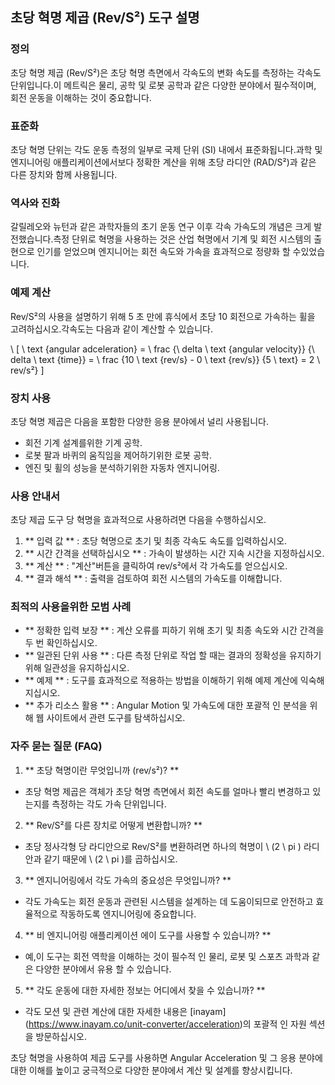 ## 초당 혁명 제곱 (Rev/S²) 도구 설명

### 정의
초당 혁명 제곱 (Rev/S²)은 초당 혁명 측면에서 각속도의 변화 속도를 측정하는 각속도 단위입니다.이 메트릭은 물리, 공학 및 로봇 공학과 같은 다양한 분야에서 필수적이며, 회전 운동을 이해하는 것이 중요합니다.

### 표준화
초당 혁명 단위는 각도 운동 측정의 일부로 국제 단위 (SI) 내에서 표준화됩니다.과학 및 엔지니어링 애플리케이션에서보다 정확한 계산을 위해 초당 라디안 (RAD/S²)과 같은 다른 장치와 함께 사용됩니다.

### 역사와 진화
갈릴레오와 뉴턴과 같은 과학자들의 초기 운동 연구 이후 각속 가속도의 개념은 크게 발전했습니다.측정 단위로 혁명을 사용하는 것은 산업 혁명에서 기계 및 회전 시스템의 출현으로 인기를 얻었으며 엔지니어는 회전 속도와 가속을 효과적으로 정량화 할 수있었습니다.

### 예제 계산
Rev/S²의 사용을 설명하기 위해 5 초 만에 휴식에서 초당 10 회전으로 가속하는 휠을 고려하십시오.각속도는 다음과 같이 계산할 수 있습니다.

\ [
\ text {angular adceleration} = \ frac {\ delta \ text {angular velocity}} {\ delta \ text {time}} = \ frac {10 \ text {rev/s} - 0 \ text {rev/s}} {5 \ text} = 2 \ rev/s²}
\]

### 장치 사용
초당 혁명 제곱은 다음을 포함한 다양한 응용 분야에서 널리 사용됩니다.
- 회전 기계 설계를위한 기계 공학.
- 로봇 팔과 바퀴의 움직임을 제어하기위한 로봇 공학.
- 엔진 및 휠의 성능을 분석하기위한 자동차 엔지니어링.

### 사용 안내서
초당 제곱 도구 당 혁명을 효과적으로 사용하려면 다음을 수행하십시오.
1. ** 입력 값 ** : 초당 혁명으로 초기 및 최종 각속도 속도를 입력하십시오.
2. ** 시간 간격을 선택하십시오 ** : 가속이 발생하는 시간 지속 시간을 지정하십시오.
3. ** 계산 ** : "계산"버튼을 클릭하여 rev/s²에서 각 가속도를 얻으십시오.
4. ** 결과 해석 ** : 출력을 검토하여 회전 시스템의 가속도를 이해합니다.

### 최적의 사용을위한 모범 사례
- ** 정확한 입력 보장 ** : 계산 오류를 피하기 위해 초기 및 최종 속도와 시간 간격을 두 번 확인하십시오.
- ** 일관된 단위 사용 ** : 다른 측정 단위로 작업 할 때는 결과의 정확성을 유지하기 위해 일관성을 유지하십시오.
- ** 예제 ** : 도구를 효과적으로 적용하는 방법을 이해하기 위해 예제 계산에 익숙해 지십시오.
- ** 추가 리소스 활용 ** : Angular Motion 및 가속도에 대한 포괄적 인 분석을 위해 웹 사이트에서 관련 도구를 탐색하십시오.

### 자주 묻는 질문 (FAQ)

1. ** 초당 혁명이란 무엇입니까 (rev/s²)? **
- 초당 혁명 제곱은 객체가 초당 혁명 측면에서 회전 속도를 얼마나 빨리 변경하고 있는지를 측정하는 각도 가속 단위입니다.

2. ** Rev/S²를 다른 장치로 어떻게 변환합니까? **
- 초당 정사각형 당 라디안으로 Rev/S²를 변환하려면 하나의 혁명이 \ (2 \ pi \) 라디안과 같기 때문에 \ (2 \ pi \)를 곱하십시오.

3. ** 엔지니어링에서 각도 가속의 중요성은 무엇입니까? **
- 각도 가속도는 회전 운동과 관련된 시스템을 설계하는 데 도움이되므로 안전하고 효율적으로 작동하도록 엔지니어링에 중요합니다.

4. ** 비 엔지니어링 애플리케이션 에이 도구를 사용할 수 있습니까? **
- 예,이 도구는 회전 역학을 이해하는 것이 필수적 인 물리, 로봇 및 스포츠 과학과 같은 다양한 분야에서 유용 할 수 있습니다.

5. ** 각도 운동에 대한 자세한 정보는 어디에서 찾을 수 있습니까? **
- 각도 모션 및 관련 계산에 대한 자세한 내용은 [inayam] (https://www.inayam.co/unit-converter/acceleration)의 포괄적 인 자원 섹션을 방문하십시오.

초당 혁명을 사용하여 제곱 도구를 사용하면 Angular Acceleration 및 그 응용 분야에 대한 이해를 높이고 궁극적으로 다양한 분야에서 계산 및 설계를 향상시킵니다.